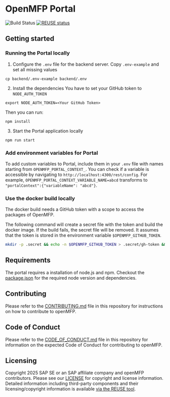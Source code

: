 # OpenMFP Portal

![Build Status](https://github.com/openmfp/portal/actions/workflows/pipeline.yaml/badge.svg)
[![REUSE status](
https://api.reuse.software/badge/github.com/openmfp/portal)](https://api.reuse.software/info/github.com/openmfp/portal)

## Getting started

### Running the Portal locally

1.  Configure the `.env` file for the backend server. Copy `.env-example` and set all missing values
```shell
cp backend/.env-example backend/.env
```

2. Install the dependencies
You have to set your GitHub token to `NODE_AUTH_TOKEN`
```shell
export NODE_AUTH_TOKEN=<Your GitHub Token>
```

Then you can run:
```shell
npm install
```

3. Start the Portal application locally

```shell
npm run start
```

### Add environment variables for Portal

To add custom variables to Portal, include them in your `.env` file with names starting from `OPENMFP_PORTAL_CONTEXT_`.
You can check if a variable is accessible by navigating to `http://localhost:4300/rest/config`.
For example, `OPENMFP_PORTAL_CONTEXT_VARIABLE_NAME=abcd` transforms to `"portalContext":{"variableName": "abcd"}`.

### Use the docker build locally

The docker build needs a GitHub token with a scope to access the packages of OpenMFP.

The following command will create a secret file with the token and build the docker image. If the build fails, the secret file will be removed.
It assumes that the token is stored in the environment variable `$OPENMFP_GITHUB_TOKEN`.
```bash
mkdir -p .secret && echo -n $OPENMFP_GITHUB_TOKEN > .secret/gh-token && docker build --secret id=NODE_AUTH_TOKEN,src=.secret/gh-token . || rm .secret/gh-token
```

## Requirements

The portal requires a installation of node.js and npm.
Checkout the [package.json](package.json) for the required node version and dependencies.

## Contributing

Please refer to the [CONTRIBUTING.md](CONTRIBUTING.md) file in this repository for instructions on how to contribute to openMFP.

## Code of Conduct

Please refer to the [CODE_OF_CONDUCT.md](CODE_OF_CONDUCT.md) file in this repository for information on the expected Code of Conduct for contributing to openMFP.

## Licensing

Copyright 2025 SAP SE or an SAP affiliate company and openMFP contributors. Please see our [LICENSE](LICENSE) for copyright and license information. Detailed information including third-party components and their licensing/copyright information is available [via the REUSE tool](https://api.reuse.software/info/github.com/openmfp/portal).
